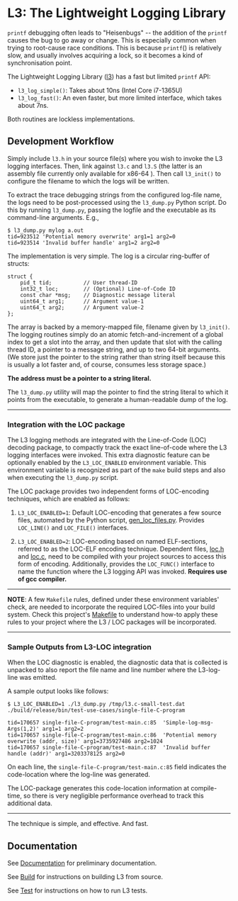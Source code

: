 # L3: The Lightweight Logging Library

`printf` debugging often leads to "Heisenbugs" -- the addition of the `printf`
causes the bug to go away or change. This is especially common when trying to
root-cause race conditions. This is because `printf`() is relatively slow,
and usually involves acquiring a lock, so it becomes a kind of
synchronisation point.

The Lightweight Logging Library ([l3](./include/l3.h)) has a fast but limited `printf` API:
- `l3_log_simple()`: Takes about 10ns (Intel Core i7-1365U)
- `l3_log_fast()`: An even faster, but more limited interface, which takes about 7ns.

Both routines are lockless implementations.

## Development Workflow

Simply include `l3.h` in your source file(s) where you wish to invoke the
L3 logging interfaces. Then, link against `l3.c` and `l3.S` (the latter is
an assembly file currently only available for x86-64 ). Then call
`l3_init()` to configure the filename to which the logs will be written.

To extract the trace debugging strings from the configured log-file name,
the logs need to be post-processed using the `l3_dump.py` Python
script.
Do this by running `l3_dump.py`, passing the logfile
and the executable as its command-line arguments. E.g.,

```
$ l3_dump.py mylog a.out
tid=923512 'Potential memory overwrite' arg1=1 arg2=0
tid=923514 'Invalid buffer handle' arg1=2 arg2=0
```

The implementation is very simple. The log is a circular ring-buffer of structs:

```
struct {
    pid_t tid;          // User thread-ID
    int32_t loc;        // (Optional) Line-of-Code ID
    const char *msg;    // Diagnostic message literal
    uint64_t arg1;      // Argument value-1
    uint64_t arg2;      // Argument value-2
};
```

The array is backed by a memory-mapped file, filename given by `l3_init()`.
The logging routines simply do an atomic fetch-and-increment of a
global index to get a slot into the array, and then update that slot
with the calling thread ID, a pointer to a message string, and up to
two 64-bit arguments. (We store just the pointer to the string rather than
string itself because this is usually a lot faster and, of course, consumes
less storage space.)

**The address must be a pointer to a string literal.**

The `l3_dump.py` utility will map the pointer to find the string
literal to which it points from the executable, to generate a human-readable
dump of the log.

------

### Integration with the LOC package

The L3 logging methods are integrated with the Line-of-Code (LOC) decoding
package, to compactly track the exact line-of-code
where the L3 logging interfaces were invoked. This extra
diagnostic feature can be optionally enabled by the `L3_LOC_ENABLED` environment
variable. This environment variable is recognized as part of the `make`
build steps and also when executing the `l3_dump.py` script.

The LOC package provides two independent forms of LOC-encoding
techniques, which are enabled as follows:

1. `L3_LOC_ENABLED=1`: Default LOC-encoding that generates a few source files,
automated by the Python script,
[gen\_loc\_files.py](./LineOfCode/loc/gen_loc_files.py).
Provides `LOC_LINE()` and `LOC_FILE()` interfaces.

2. `L3_LOC_ENABLED=2`: LOC-encoding based on named ELF-sections,
referred to as the LOC-ELF encoding technique.
Dependent files, [loc.h](./LineOfCode/include/loc.h) and
[loc.c](./LineOfCode/src/loc.c), need to be compiled with your
project sources to access this form of encoding.
Additionally, provides the `LOC_FUNC()` interface to name the
function where the L3 logging API was invoked.
**Requires use of gcc compiler.**


------

**NOTE**: A few `Makefile` rules, defined under these environment variables'
check, are needed to incorporate the required LOC-files into your build system.
Check this project's [Makefile](./Makefile) to understand how-to apply
these rules to your project where the L3 / LOC packages will be incorporated.

------

### Sample Outputs from L3-LOC integration

When the LOC diagnostic is enabled, the diagnostic data
that is collected is unpacked to also report the file name
and line number where the L3-log-line was emitted.

A sample output looks like follows:

```
$ L3_LOC_ENABLED=1 ./l3_dump.py /tmp/l3.c-small-test.dat ./build/release/bin/test-use-cases/single-file-C-program

tid=170657 single-file-C-program/test-main.c:85  'Simple-log-msg-Args(1,2)' arg1=1 arg2=2
tid=170657 single-file-C-program/test-main.c:86  'Potential memory overwrite (addr, size)' arg1=3735927486 arg2=1024
tid=170657 single-file-C-program/test-main.c:87  'Invalid buffer handle (addr)' arg1=3203378125 arg2=0
```

On each line, the `single-file-C-program/test-main.c:85` field indicates the
code-location where the log-line was generated.

The LOC-package generates this code-location information at compile-time, so
there is very negligible performance overhead to track this additional data.

------

The technique is simple, and effective. And fast.

## Documentation

See [Documentation](Docs/README.md) for preliminary documentation.

See [Build](Docs/build.md) for instructions on building L3 from source.

See [Test](Docs/test.md) for instructions on how to run L3 tests.
